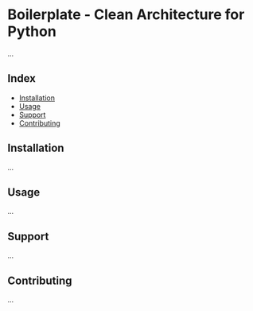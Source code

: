 # Boilerplate - Clean Architecture for Python

 ...

## Index

- [Installation](#installation)
- [Usage](#usage)
- [Support](#support)
- [Contributing](#contributing)

## Installation

 ...

## Usage

 ...

## Support

 ...

## Contributing

 ...
